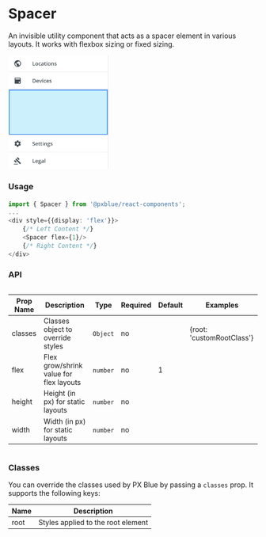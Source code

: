# Spacer
An invisible utility component that acts as a spacer element in various layouts. It works with flexbox sizing or fixed sizing.

<img width="40%" alt="Spacer used in Drawer Body" src="./images/spacer.png"><br/>

### Usage
```typescript
import { Spacer } from '@pxblue/react-components';
...
<div style={{display: 'flex'}}>
    {/* Left Content */}
    <Spacer flex={1}/>
    {/* Right Content */}
</div>
```

### API

<div style="overflow: auto;">

| Prop Name             | Description                                 | Type                  | Required | Default                      | Examples                              |
|-----------------------|---------------------------------------------|-----------------------|----------|------------------------------|---------------------------------------|
| classes               | Classes object to override styles           | `Object`              | no       |                              | {root: 'customRootClass'}             |
| flex                  | Flex grow/shrink value for flex layouts     | `number`              | no       | 1                            |                                       |
| height                | Height (in px) for static layouts           | `number`              | no       |                              |                                       |
| width                 | Width (in px) for static layouts            | `number`              | no       |                              |                                       |

</div>

### Classes
You can override the classes used by PX Blue by passing a `classes` prop. It supports the following keys:

| Name             | Description                                 |
|------------------|---------------------------------------------|
| root             | Styles applied to the root element          |
